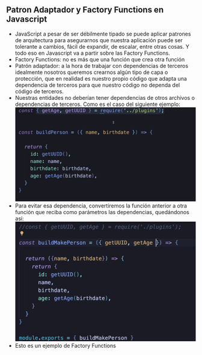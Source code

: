 ## Patron Adaptador y Factory Functions en Javascript

- JavaScript a pesar de ser débilmente tipado se puede aplicar patrones de arquitectura para asegurarnos que nuestra aplicación puede ser tolerante a cambios, fácil de expandir, de escalar, entre otras cosas. Y todo eso en Javascript va a partir sobre las Factory Functions.
- Factory Functions: no es más que una función que crea otra función
- Patrón adaptador: a la hora de trabajar con dependencias de terceros idealmente nosotros queremos crearnos algún tipo de capa o protección, que en realidad es nuestro propio código que adapta una dependencia de terceros para que nuestro código no dependa del código de terceros.
- Nuestras entidades no deberían tener dependencias de otros archivos o dependencias de terceros. Como es el caso del siguiente ejemplo: ![alt text](image.png)
- Para evitar esa dependencia, convertiremos la función anterior a otra función que reciba como parámetros las dependencias, quedándonos así:
![alt text](image-2.png)
- Esto es un ejemplo de Factory Functions
